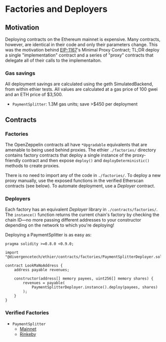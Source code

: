 # Factories and Deployers

## Motivation

Deploying contracts on the Ethereum mainnet is expensive. Many contracts,
however, are identical in their code and only their parameters change. This was
the motivation behind [EIP-1167](https://eips.ethereum.org/EIPS/eip-1167)'s
Minimal Proxy Contract; TL;DR deploy a single "implementation" contract and a
series of "proxy" contracts that delegate all of their calls to the
implementaiton.

### Gas savings

All deployment savings are calculated using the geth SimulatedBackend, from
within ethier tests. All values are calculated at a gas price of 100 gwei and an
ETH price of $3,500.

* `PaymentSplitter`: 1.3M gas units; save >$450 per deployment

## Contracts

### Factories

The OpenZeppelin contracts all have `*Upgradable` equivalents that are amenable
to being used behind proxies. The ethier `./factories/` directory contains
factory contracts that deploy a single instance of the proxy-friendly contract
and then expose `deploy()` and `deployDeterministic()` methods to create
proxies.

There is no need to import any of the code in `./factories/`. To deploy a new
proxy manually, use the exposed functions in the verified Etherscan contracts
(see below). To automate deployment, use a _Deployer_ contract.

### Deployers

Each factory has an equivalent _Deployer_ library in `./contracts/factories/`.
The `instance()` function returns the current chain's factory by checking the
chain ID—no more passing different addresses to your constructor depending on
the network to which you're deploying!

Deploying a PaymentSplitter is as easy as:

```Solidity
pragma solidity >=0.8.0 <0.9.0;

import "@divergencetech/ethier/contracts/factories/PaymentSplitterDeployer.sol";

contract LookMaNoAddress {
    address payable revenues;

    constructor(address[] memory payees, uint256[] memory shares) {
        revenues = payable(
            PaymentSplitterDeployer.instance().deploy(payees, shares)
        );
    }
}
```

### Verified Factories

* `PaymentSplitter`
  * [Mainnet](https://etherscan.io/address/0xf034d6a4b1a64f0e6038632d87746ca24b79d325#code)
  * [Rinkeby](https://rinkeby.etherscan.io/address/0x633dc916D9f59cf4aA117dE2Bb8edF7752270EC0#code)